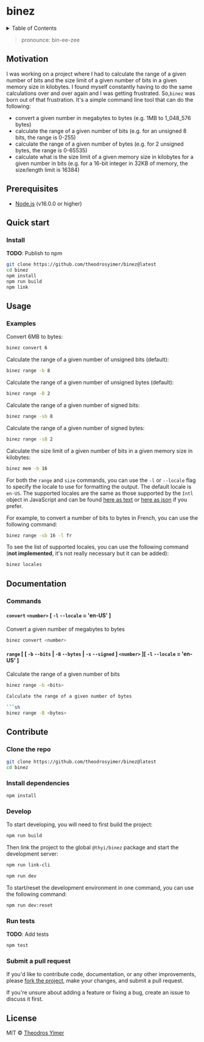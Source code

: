 # binez

<details close><summary>Table of Contents</summary>

- [Motivation](#motivation)
- [Prerequisites](#prerequisites)
- [Quick start](#quick-start)
  - [Install](#install)
- [Usage](#usage)
  - [Examples](#examples)
- [Documentation](#documentation)
  - [Commands](#commands)
    - [`convert` `<number>` \[ `-l` `--locale` = 'en-US' \]](#convert-number---l---locale--en-us-)
    - [`range` \[ \[ `-b` `--bits` | `-B` `--bytes` | `-s` `--signed` \] `<number>` \]\[ `-l` `--locale` = 'en-US' \]](#range----b---bits---b---bytes---s---signed--number---l---locale--en-us-)
- [Contribute](#contribute)
  - [Clone the repo](#clone-the-repo)
  - [Install dependencies](#install-dependencies)
  - [Develop](#develop)
  - [Run tests](#run-tests)
  - [Submit a pull request](#submit-a-pull-request)
- [License](#license)

</details>

> pronounce: bin-ee-zee

## Motivation

I was working on a project where I had to calculate the range of a given number of bits and the size limit of a given number of bits in a given memory size in kilobytes. I found myself constantly having to do the same calculations over and over again and I was getting frustrated. So,`binez` was born out of that frustration. It's a simple command line tool that can do the following:

- convert a given number in megabytes to bytes (e.g. 1MB to 1_048_576 bytes)
- calculate the range of a given number of bits (e.g. for an unsigned 8 bits, the range is 0-255)
- calculate the range of a given number of bytes (e.g. for 2 unsigned bytes, the range is 0-65535)
- calculate what is the size limit of a given memory size in kilobytes for a given number in bits (e.g. for a 16-bit integer in 32KB of memory, the size/length limit is 16384)

## Prerequisites

- [Node.js](https://nodejs.org/en/download/) (v16.0.0 or higher)

## Quick start

### Install

<!-- ```sh
npm install -g @thyi/binez
``` -->

**TODO**: Publish to npm

```sh
git clone https://github.com/theodrosyimer/binez@latest
cd binez
npm install
npm run build
npm link
```

## Usage

### Examples

Convert 6MB to bytes:

```sh
binez convert 6
```

Calculate the range of a given number of unsigned bits (default):

```sh
binez range -b 8
```

Calculate the range of a given number of unsigned bytes (default):

```sh
binez range -B 2
```

Calculate the range of a given number of signed bits:

```sh
binez range -sb 8
```

Calculate the range of a given number of signed bytes:

```sh
binez range -sB 2
```

Calculate the size limit of a given number of bits in a given memory size in kilobytes:

```sh
binez mem -b 16
```

For both the `range` and `size` commands, you can use the `-l` or `--locale` flag to specify the locale to use for formatting the output. The default locale is `en-US`. The supported locales are the same as those supported by the `Intl` object in JavaScript and can be found [here as text](https://www.iana.org/assignments/language-subtag-registry/language-subtag-registry) or [here as json](https://github.com/mattcg/language-subtag-registry/blob/master/data/json/registry.json) if you prefer.

For example, to convert a number of bits to bytes in French, you can use the following command:

```sh
binez range -sb 16 -l fr
```

To see the list of supported locales, you can use the following command (**not implemented**, it's not really necessary but it can be added):

```sh
binez locales
```

## Documentation

### Commands

#### `convert` `<number>` [ `-l` `--locale` = 'en-US' ]

Convert a given number of megabytes to bytes

```sh
binez convert <number>
```

#### `range` [ [ `-b` `--bits` | `-B` `--bytes` | `-s` `--signed` ] `<number>` ][ `-l` `--locale` = 'en-US' ]

Calculate the range of a given number of bits

```sh
binez range -b <bits>

Calculate the range of a given number of bytes

```sh
binez range -B <bytes>
```

<!-- #### `mem`

Calculate the size limit of a given number of bits in a given memory size in kilobytes

```sh
binez mem -b <bits> -s <signed>
``` -->

## Contribute

### Clone the repo

```sh
git clone https://github.com/theodrosyimer/binez@latest
cd binez
```

### Install dependencies

```sh
npm install
```

### Develop

To start developing, you will need to first build the project:

```sh
npm run build
```

Then link the project to the global `@thyi/binez` package and start the development server:

```sh
npm run link-cli
```

```sh
npm run dev
```

To start/reset the development environment in one command, you can use the following command:

  ```sh
  npm run dev:reset
  ```

### Run tests

**TODO**: Add tests

```sh
npm test
```

### Submit a pull request

If you'd like to contribute code, documentation, or any other improvements, please [fork the project](https://gihub.com/theodrosyimer/binez/fork), make your changes, and submit a pull request.

If you're unsure about adding a feature or fixing a bug, create an issue to discuss it first.

<!-- ## Related -->

## License

MIT © [Theodros Yimer](https://github.com/theodrosyimer)
